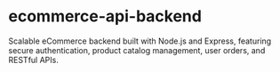 # ecommerce-api-backend
Scalable eCommerce backend built with Node.js and Express, featuring secure authentication, product catalog management, user orders, and RESTful APIs.
